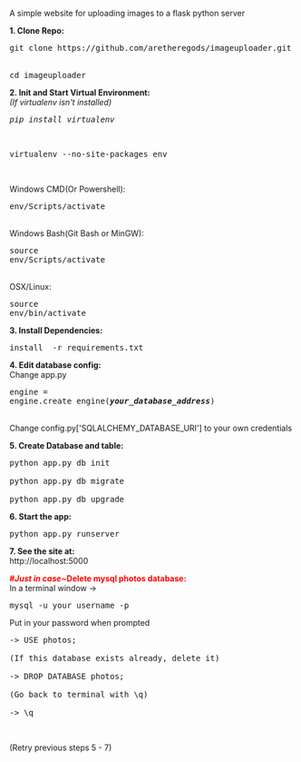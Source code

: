A simple website for uploading images to a flask python server

<strong>1. Clone Repo:</strong><br />
<pre>git clone https://github.com/aretheregods/imageuploader.git
<br />
cd imageuploader</pre>

<strong>2. Init and Start Virtual Environment:</strong><br />
<em>(If virtualenv isn't installed)</em><br />
<pre><em>pip install virtualenv</em></pre><br />
<pre>virtualenv --no-site-packages env</pre><br />
Windows CMD(Or Powershell): <pre>env/Scripts/activate</pre><br />
Windows Bash(Git Bash or MinGW): <pre>source env/Scripts/activate</pre><br />
OSX/Linux: <pre>source env/bin/activate</pre>

<strong>3. Install Dependencies:</strong><br />
<pre>install  -r requirements.txt</pre>

<strong>4. Edit database config:</strong><br />
Change app.py <pre>engine = engine.create_engine(<strong><em>your_database_address</em></strong>)</pre><br />
Change config.py['SQLALCHEMY_DATABASE_URI'] to your own credentials

<strong>5. Create Database and table:</strong><br />
<pre>python app.py db init<br />
python app.py db migrate<br />
python app.py db upgrade</pre>

<strong>6. Start the app:</strong><br />
<pre>python app.py runserver</pre>

<strong>7. See the site at:</strong><br />
http://localhost:5000

<span style="color:red"><strong>#<em>Just in case~</em>Delete mysql photos database:</strong></span><br />
In a terminal window -> <pre>mysql -u your_username -p</pre>
Put in your password when prompted<br />
<pre>-> USE photos;<br />
(If this database exists already, delete it)<br />
-> DROP DATABASE photos;<br />
(Go back to terminal with \q)<br />
-> \q</pre><br />
(Retry previous steps 5 - 7)

